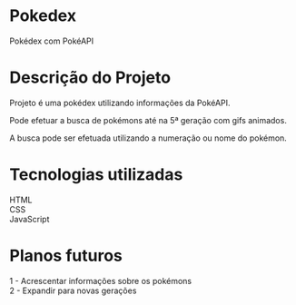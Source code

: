 # Pokedex
Pokédex com PokéAPI

# Descrição do Projeto

Projeto é uma pokédex utilizando informações da PokéAPI.

Pode efetuar a busca de pokémons até na 5ª geração com gifs animados.

A busca pode ser efetuada utilizando a numeração ou nome do pokémon.

# Tecnologias utilizadas

HTML </br>
CSS </br>
JavaScript </br>

# Planos futuros

1 - Acrescentar informações sobre os pokémons </br>
2 - Expandir para novas gerações </br>
